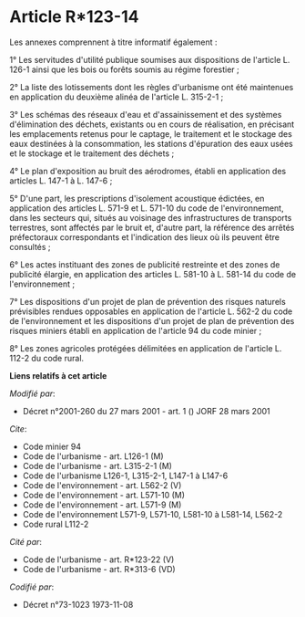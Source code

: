 # Article R*123-14

Les annexes comprennent à titre informatif également :

1° Les servitudes d'utilité publique soumises aux dispositions de l'article L. 126-1 ainsi que les bois ou forêts soumis au
régime forestier ;

2° La liste des lotissements dont les règles d'urbanisme ont été maintenues en application du deuxième alinéa de l'article L.
315-2-1 ;

3° Les schémas des réseaux d'eau et d'assainissement et des systèmes d'élimination des déchets, existants ou en cours de
réalisation, en précisant les emplacements retenus pour le captage, le traitement et le stockage des eaux destinées à la
consommation, les stations d'épuration des eaux usées et le stockage et le traitement des déchets ;

4° Le plan d'exposition au bruit des aérodromes, établi en application des articles L. 147-1 à L. 147-6 ;

5° D'une part, les prescriptions d'isolement acoustique édictées, en application des articles L. 571-9 et L. 571-10 du code
de l'environnement, dans les secteurs qui, situés au voisinage des infrastructures de transports terrestres, sont affectés
par le bruit et, d'autre part, la référence des arrêtés préfectoraux correspondants et l'indication des lieux où ils peuvent
être consultés ;

6° Les actes instituant des zones de publicité restreinte et des zones de publicité élargie, en application des articles L.
581-10 à L. 581-14 du code de l'environnement ;

7° Les dispositions d'un projet de plan de prévention des risques naturels prévisibles rendues opposables en application de
l'article L. 562-2 du code de l'environnement et les dispositions d'un projet de plan de prévention des risques miniers
établi en application de l'article 94 du code minier ;

8° Les zones agricoles protégées délimitées en application de l'article L. 112-2 du code rural.

**Liens relatifs à cet article**

_Modifié par_:

  - Décret n°2001-260 du 27 mars 2001 - art. 1 () JORF 28 mars 2001

_Cite_:

  - Code minier 94
  - Code de l'urbanisme - art. L126-1 (M)
  - Code de l'urbanisme - art. L315-2-1 (M)
  - Code de l'urbanisme L126-1, L315-2-1, L147-1 à L147-6
  - Code de l'environnement - art. L562-2 (V)
  - Code de l'environnement - art. L571-10 (M)
  - Code de l'environnement - art. L571-9 (M)
  - Code de l'environnement L571-9, L571-10, L581-10 à L581-14, L562-2
  - Code rural L112-2

_Cité par_:

  - Code de l'urbanisme - art. R*123-22 (V)
  - Code de l'urbanisme - art. R*313-6 (VD)

_Codifié par_:

  - Décret n°73-1023 1973-11-08
